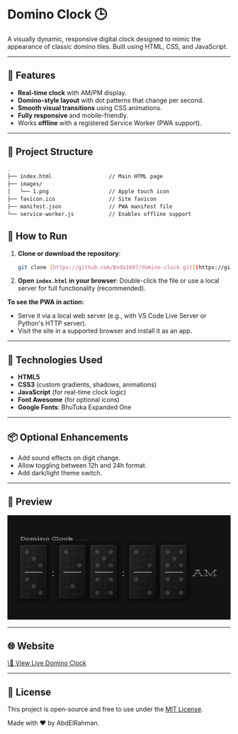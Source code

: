 # Domino Clock 🕒

A visually dynamic, responsive digital clock designed to mimic the appearance of classic domino tiles. Built using HTML, CSS, and JavaScript.

---

## 🧩 Features

- **Real-time clock** with AM/PM display.
- **Domino-style layout** with dot patterns that change per second.
- **Smooth visual transitions** using CSS animations.
- **Fully responsive** and mobile-friendly.
- Works **offline** with a registered Service Worker (PWA support).

---

## 📁 Project Structure

```bash
.
├── index.html                  // Main HTML page
├── images/
│   └── 1.png                   // Apple touch icon
├── favicon.ico                 // Site favicon
├── manifest.json               // PWA manifest file
└── service-worker.js           // Enables offline support
```

## 🚀 How to Run

1.  **Clone or download the repository**:
    ```bash
    git clone [https://github.com/Boda1607/domino-clock.git](https://github.com/Boda1607/domino-clock.git)
    ```
2.  **Open `index.html` in your browser**:
    Double-click the file or use a local server for full functionality (recommended).

**To see the PWA in action:**

* Serve it via a local web server (e.g., with VS Code Live Server or Python's HTTP server).
* Visit the site in a supported browser and install it as an app.

---

## 🧠 Technologies Used

* **HTML5**
* **CSS3** (custom gradients, shadows, animations)
* **JavaScript** (for real-time clock logic)
* **Font Awesome** (for optional icons)
* **Google Fonts**: BhuTuka Expanded One

---

## 📦 Optional Enhancements

* Add sound effects on digit change.
* Allow toggling between 12h and 24h format.
* Add dark/light theme switch.

---

## 📸 Preview

![Domino Clock Screenshot](https://github.com/Boda1607/domino-Clock/blob/main/clock/Screenshot%202025-07-23.png?raw=true)

---


## 🌐 Website

[\🚀 View Live Domino Clock](https://dominoclock.netlify.app/)

---

## 📜 License

This project is open-source and free to use under the [MIT License](LICENSE).

Made with ❤️ by AbdElRahman.
